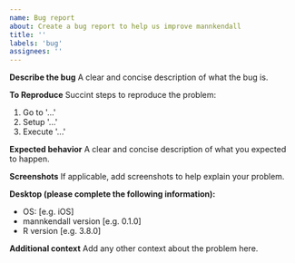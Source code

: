 ```yaml
---
name: Bug report
about: Create a bug report to help us improve mannkendall
title: ''
labels: 'bug'
assignees: ''
---
```


**Describe the bug**
A clear and concise description of what the bug is.

**To Reproduce**
Succint steps to reproduce the problem:
1. Go to '...'
2. Setup '...'
3. Execute '...'

**Expected behavior**
A clear and concise description of what you expected to happen.

**Screenshots**
If applicable, add screenshots to help explain your problem.

**Desktop (please complete the following information):**
 - OS: [e.g. iOS]
 - mannkendall version [e.g. 0.1.0]
 - R version [e.g. 3.8.0]

**Additional context**
Add any other context about the problem here.
